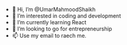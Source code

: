 - 👋 Hi, I’m @UmarMahmoodShaikh
- 👀 I’m interested in coding and development
- 🌱 I’m currently learning React 
- 💞️ I’m looking to go for entrepreneurship 
- 📫 Use my email to raech me.

<!---
UmarMahmoodShaikh/UmarMahmoodShaikh is a ✨ special ✨ repository because its `README.md` (this file) appears on your GitHub profile.
You can click the Preview link to take a look at your changes.
--->
